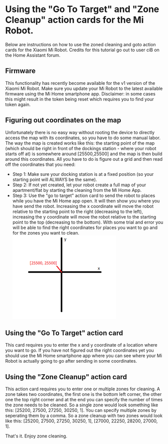 # Using the "Go To Target" and "Zone Cleanup" action cards for the Mi Robot.
Below are instructions on how to use the zoned cleaning and goto action cards for the Xiaomi Mi Robot. Credits for this tutorial go out to user ciB on the Home Assistant forum.

## Firmware
This functionality has recently become available for the v1 version of the Xiaomi Mi Robot. Make sure you update your Mi Robot to the latest available firmware using the Mi Home smartphone app. Disclaimer: in some cases this might result in the token being reset which requires you to find your token again.

## Figuring out coordinates on the map
Unfortunately there is no easy way without rooting the device to directly access the map with its coordinates, so you have to do some manual labor. The way the map is created works like this: the starting point of the map (which should be right in front of the dockings station - where your robot starts off at) is somewhere around [25500,25500] and the map is then build around this coordinates.
All you have to do is figure out a grid and then read off the coordinates that you need:
* Step 1: Make sure your docking station is at a fixed position (so your starting point will ALWAYS be the same).
* Step 2: If not yet created, let your robot create a full map of your apartment/flat by starting the cleaning from the Mi Home App.
* Step 3: Use the "go to target" action card to send the robot to places while you have the Mi Home app open. It will then show you where you have send the robot. Increasing the x coordinate will move the robot relative to the starting point to the right (decreasing to the left), increasing the y coordinate will move the robot relative to the starting point to the top (decreasing to the bottom). With some trial and error you will be able to find the right coordinates for places you want to go and for the zones you want to clean.
![Home Location](homezone.png?raw=true)

## Using the "Go To Target" action card
This card requires you to enter the x and y coordinate of a location where you want to go. If you have not figured out the right coordinates yet you should use the Mi Home smartphone app where you can see where your Mi Robot is actually going to go after sending in some coordinates.

## Using the "Zone Cleanup" action card
This action card requires you to enter one or multiple zones for cleaning. A zone takes two coordinates, the first one is the bottom left corner, the other one the top right corner and at the end you can specify the number of times the zone needs to be cleaned. So a single zone would look something like this: [25200, 27500, 27250, 30250, 1]. You can specify multiple zones by seperating them by a comma. So a zone cleanup with two zones would look like this: [25200, 27500, 27250, 30250, 1], [27000, 22250, 28200, 27000, 1].

That's it. Enjoy zone cleaning.

